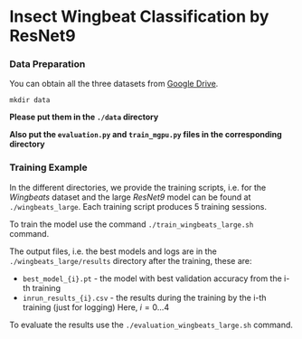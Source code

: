 # Insect Wingbeat Classification by ResNet9

### Data Preparation

You can obtain all the three datasets from [Google Drive](https://drive.google.com/drive/folders/1kt94eoQ4LKunu0DCHxmZfUbXmmrlpdK2?usp=sharing).

```
mkdir data
```
**Please put them in the `./data` directory**

**Also put the `evaluation.py` and `train_mgpu.py` files in the corresponding directory**

### Training Example
In the different directories, we provide the training scripts, i.e. for the *Wingbeats* dataset and the large *ResNet9* model can be found
at `./wingbeats_large`. Each training script produces 5 training sessions.

To train the model use the command `./train_wingbeats_large.sh` command. 

The output files, i.e. the best models and logs are in the `./wingbeats_large/results` directory after the training, these are:
* `best_model_{i}.pt` - the model with best validation accuracy from the i-th training
* `inrun_results_{i}.csv` - the results during the training by the i-th training (just for logging)
Here, $i=0...4$

To evaluate the results use the `./evaluation_wingbeats_large.sh` command.

 

